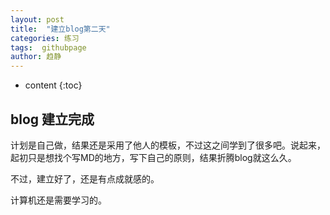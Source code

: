 ```yaml
---
layout: post
title:  "建立blog第二天"
categories: 练习
tags:  githubpage 
author: 趋静
---
```


* content
{:toc}

## blog 建立完成
计划是自己做，结果还是采用了他人的模板，不过这之间学到了很多吧。说起来，起初只是想找个写MD的地方，写下自己的原则，结果折腾blog就这么久。

不过，建立好了，还是有点成就感的。

计算机还是需要学习的。
